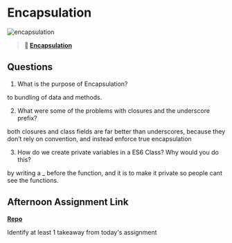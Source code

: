 # Encapsulation

![encapsulation](https://bcw.blob.core.windows.net/public/img/journals/5838157482080222)

> **📖 [Encapsulation](https://codeworksacademy.com/fs-student-guide/resources/wk3/02-Encapsulation)**

## Questions

1. What is the purpose of Encapsulation?

to bundling of data and methods.

2. What were some of the problems with closures and the underscore prefix?

both closures and class fields are far better than underscores, because they don’t rely on convention, and instead enforce true encapsulation

3. How do we create private variables in a ES6 Class? Why would you do this?

by writing a _ before the function, and it is to make it private so people cant see the functions.

## Afternoon Assignment Link

**[Repo](https://github.com/Casey1224/vendr.git)**

Identify at least 1 takeaway from today's assignment
